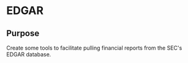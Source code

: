 # EDGAR

## Purpose
Create some tools to facilitate pulling financial reports from the SEC's
EDGAR database.

